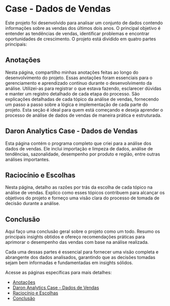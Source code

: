 # Case - Dados de Vendas

Este projeto foi desenvolvido para analisar um conjunto de dados contendo informações sobre as vendas dos últimos dois anos. O principal objetivo é entender as tendências de vendas, identificar problemas e encontrar oportunidades de crescimento. O projeto está dividido em quatro partes principais:

## Anotações
Nesta página, compartilho minhas anotações feitas ao longo do desenvolvimento do projeto. Essas anotações foram essenciais para o gerenciamento e aprendizado contínuo durante o desenvolvimento da análise. Utilizei-as para registrar o que estava fazendo, esclarecer dúvidas e manter um registro detalhado de cada etapa do processo. São explicações detalhadas de cada tópico da análise de vendas, fornecendo um passo a passo sobre a lógica e implementação de cada parte do projeto. Esta seção é ideal para quem está começando e deseja aprender o processo de análise de dados de vendas de maneira prática e estruturada.

## Daron Analytics Case - Dados de Vendas
Esta página contém o programa completo que criei para a análise dos dados de vendas. Ele inclui importação e limpeza de dados, análise de tendências, sazonalidade, desempenho por produto e região, entre outras análises importantes.

## Raciocínio e Escolhas
Nesta página, detalho as razões por trás da escolha de cada tópico na análise de vendas. Explico como esses tópicos contribuem para alcançar os objetivos do projeto e forneço uma visão clara do processo de tomada de decisão durante a análise.

## Conclusão
Aqui faço uma conclusão geral sobre o projeto como um todo. Resumo os principais insights obtidos e ofereço recomendações práticas para aprimorar o desempenho das vendas com base na análise realizada.

Cada uma dessas partes é essencial para fornecer uma visão completa e abrangente dos dados analisados, garantindo que as decisões tomadas sejam bem informadas e fundamentadas em insights sólidos.

Acesse as páginas específicas para mais detalhes:
- [Anotações](https://github.com/pedrocrf/Analise-de-dados-de-vendas/blob/main/Anotações.md)
- [Daron Analytics Case - Dados de Vendas](https://github.com/pedrocrf/Analise-de-dados-de-vendas/blob/main/%5BDaron_Analytics%5D%20Case%20-%20Dados%20de%20Vendas.ipynb)
- [Raciocínio e Escolhas](https://github.com/pedrocrf/Analise-de-dados-de-vendas/blob/main/Raciocínio%20e%20Escolhas.md)
- [Conclusão](https://github.com/pedrocrf/Analise-de-dados-de-vendas/blob/main/Conclusão.md)





